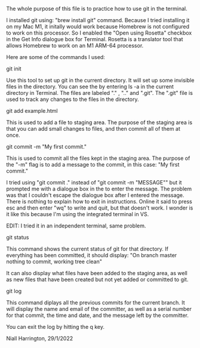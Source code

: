 The whole purpose of this file is to practice how to use git in the terminal.

I installed git using: "brew install git" command. Because I tried installing it on my Mac M1, it initally would work because Homebrew is not configured to work on this processor. So I enabled the "Open using Rosetta" checkbox in the Get Info dialogue box for Terminal. Rosetta is a translator tool that allows Homebrew to work on an M1 ARM-64 processor.

Here are some of the commands I used:

git init

Use this tool to set up git in the current directory. It will set up some invisible files in the directory. You can see the by entering ls -a in the current directory in Terminal. The files are labeled "." , ".." and ".git". The ".git" file is used to track any changes to the files in the directory.

git add example.html

This is used to add a file to staging area. The purpose of the staging area is that you can add small changes to files, and then commit all of them at once.

git commit -m "My first commit."

This is used to commit all the files kept in the staging area. The purpose of the "-m" flag is to add a message to the commit, in this case: "My first commit."

I tried using "git commit ." instead of "git commit -m "MESSAGE"" but it prompted me with a dialogue box in the to enter the message. The problem was that I couldn't escape the dialogue box after I entered the message. There is nothing to explain how to exit in instructions. Online it said to press esc and then enter "wq" to write and quit, but that doesn't work. I wonder is it like this because I'm using the integrated terminal in VS.

EDIT: I tried it in an independent terminal, same problem.

git status

This command shows the current status of git for that directory. If everything has been committed, it should display: "On branch master
nothing to commit, working tree clean"

It can also display what files have been added to the staging area, as well as new files that have been created but not yet added or committed to git.

git log

This command diplays all the previous commits for the current branch. It will display the name and email of the committer, as well as a serial number for that commit, the time and date, and the message left by the committer.

You can exit the log by hitting the q key.

Niall Harrington, 29/1/2022
